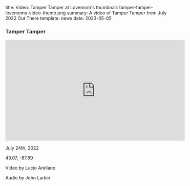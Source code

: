 title: Video: Tamper Tamper at Lovemom's
thumbnail: tamper-tamper-lovemoms-video-thumb.png
summary: A video of Tamper Tamper from July 2022 Out There 
template: news
date: 2023-05-05

### Tamper Tamper

<iframe width="560" height="315" src="https://www.youtube.com/embed/lEzl6lCPmm4" title="YouTube video player" frameborder="0" allow="accelerometer; autoplay; clipboard-write; encrypted-media; gyroscope; picture-in-picture; web-share" allowfullscreen></iframe>

July 24th, 2022

43.07, -87.89

Video by Lucio Arellano

Audio by John Larkin
